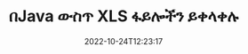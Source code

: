 ---
############################# Static ############################
layout: "auto-gen-merger"
date: 2022-10-24T12:23:17
draft: false
otherformats: ods odt one otp ott pdf pps ppsx ppt pptx rtf tex vdx vsdm vsdx vssm

############################# Head ############################
head_title: "XLS ፋይሎችን በJava እና J2SE ሰነዶች ውህደት ኤፒአይ ይቀላቀሉ"
head_description: "የሰነዶች ውህደት ኤፒአይ ከሁሉም ውሂብ፣ ቅጥ እና ቅርጸት ጋር እንደ ምንጭ ሰነዶች በመጠቀም ብዙ XLS ፋይሎችን በጃቫ ውስጥ ይቀላቀሉ።"

############################# Header ############################
title: "በJava ውስጥ XLS ፋይሎችን ይቀላቀሉ"
description: "XLSን በጥቂት የJava ኮድ መስመሮች ይቀላቀሉ።"
bg_image: "https://cms.admin.containerize.com/templates/aspose/App_Themes/V3/images/bg/header1.png"
bg_overlay: false
button:
    enable: true
    icon: "fas fa-arrow-down"
    label: "ነጻ ሙከራ ያውርዱ"
    link: "https://downloads.groupdocs.com/merger/java"

############################# SubMenu ############################
submenu:
    enable: true

    left:
        img_alt: "GroupDocs.Merger for Java"
        image: "https://cms.admin.containerize.com/templates/groupdocs/images/product-logos/90x90-noborder/groupdocs-merger-java.png"
        product: "GroupDocs.Merger"
        platform: "Java"

    middle:
        button:

            # button loop
            - link: "https://apireference.groupdocs.com/merger/java"
              text: "የኤፒአይ ማጣቀሻ"

            # button loop
            - link: "https://github.com/groupdocs-merger"
              text: "የኮድ ምሳሌዎች"

            # button loop
            - link: "https://products.groupdocs.app/merger/family"
              text: "የቀጥታ ማሳያዎች"

            # button loop
            - link: "https://purchase.groupdocs.com/pricing/merger/java"
              text: "የዋጋ አሰጣጥ"

    right:
        link_download: "https://downloads.groupdocs.com/merger"
        link_learn: "https://docs.groupdocs.com/merger/java"
        link_buy: "https://purchase.groupdocs.com"

############################# About ############################
about:
    enable: true
    title: "ስለ GroupDocs.Merger for Java ኤፒአይ"
    content: |
        [GroupDocs.Merger for Java](/am/merger/java/) በርካታ ፒዲኤፍ፣ ማይክሮሶፍት ኦፊስ (Word፣ Excel፣ PowerPoint፣ OneNote)፣ OpenDocument፣ HTML፣ ምስሎች እና መቀላቀል ምቹ መፍትሄ ይሰጣል። ብዙ ሌሎች ሰነዶች በJava መተግበሪያዎች ውስጥ ወደ አንድ ፋይል። GroupDocs.Merger XLS ሰነዶችን ለመቀላቀል ስለተፈቀደልዎት ብዙ ጥረት ይቆጥብልዎታል - ምንም የሶስተኛ ወገን ሶፍትዌር፣ ዴስክቶፕ መተግበሪያዎች ወይም ተሰኪዎች መጫን አያስፈልግም። አሁን ጊዜዎን ማባከን እና ፋይሎችን በእጅ መቀላቀል አስፈላጊ አይደለም! የቡድን ሰነዶች ተልእኮ ምርጡን ጥራት ያለው ማቅረብ እና የሰነድ ማቀነባበሪያ የስራ ሂደቶችን ቀላል ማድረግ ነው።
        
        GroupDocs.Merger API የፋይል መቀላቀል ባህሪያትን ለሚፈልጉ የድርጅት መፍትሄዎች ትክክለኛ ምርጫ ነው። እነዚህ ኤፒአይዎች በሁሉም ዋና ስርዓተ ክወናዎች እና መድረኮች J2SE 7.0 (1.7), J2SE 8.0 (1.8), Java 10ን ጨምሮ በደንብ ይደገፋሉ።

############################# Steps ############################
steps:
    enable: true
    title_left: "በJava ውስጥ ብዙ XLS ፋይሎችን ይቀላቀሉ"
    content_left: |
        [GroupDocs.Merger for Java](/am/merger/java) ጥቂት ቀላል ደረጃዎችን በመተግበር ለጃቫ ገንቢዎች ብዙ XLS ፋይሎችን መቀላቀል ቀላል ያደርገዋል።
        
        * የ ** ውህደት *** ምሳሌ ይፍጠሩ እና የምንጭ ሰነድ መንገድን እንደ ግንበኛ መለኪያ ያስተላልፉ።
        * ወደ ** ውህደት *** ክፍል ይደውሉ እና የሁለተኛውን የምንጭ ሰነድ መንገድ ይለፉ።
        * የተዋሃደውን ሰነድ ለማስቀመጥ ወደ **ውህደት** ክፍል ይደውሉ።

    title_right: "የስርዓት መስፈርቶች"
    content_right: |
        GroupDocs.Merger for Java ኤፒአይዎች በሁሉም ዋና መድረኮች እና ስርዓተ ክወናዎች ላይ ይደገፋሉ። ከዚህ በታች ያለውን ኮድ ከመተግበሩ በፊት፣ እባክዎ በስርዓትዎ ላይ የሚከተሉት ቅድመ ሁኔታዎች እንዳሉዎት ያረጋግጡ።

        * ስርዓተ ክወናዎች-ማይክሮሶፍት ዊንዶውስ ፣ ሊኑክስ ፣ ማክኦኤስ
        * የልማት አካባቢ፡ NetBeans, IntelliJ IDEA, Eclipse
        * ማዕቀፎች: J2SE 7.0 (1.7), J2SE 8.0 (1.8), Java 10
        * የቅርብ ጊዜውን የGroupDocs.Merger for Java ስሪት ከ[Maven](https://repository.groupdocs.com/webapp/#/artifacts/browse/tree/General/repo/com/groupdocs/groupdocs-merger) ያውርዱ
         
    code: |
     {{% merger/additional-styles %}}
     {{< merger/code-merger title="Java ምሳሌ ኮድን በመጠቀም XLS ፋይሎችን እንዴት መቀላቀል እንደሚቻል">}}

        ```java    
        // GroupDocs.Merger ለJava API በመጠቀም XLS ፋይሎችን ይቀላቀሉ
        // የፈጣን ውህደት ከግቤት XLS ሰነድ ጋር
        Merger merger = new Merger("input_1.xls");

        // የመቀላቀል ዘዴን ይደውሉ የውህደት ክፍል ምሳሌ እና የሁለተኛ ምንጭ ሰነድ መንገድን ይለፉ
        merger.join("input_2.xls");
    
        // የተዋሃደ ሰነድ ለማስቀመጥ የመዋህድ ክፍል ምሳሌ ቁጠባ ዘዴን ይደውሉ
        merger.save("merged-file.xls"); 
        ```
     {{< /merger/code-merger >}}

############################# Demos ############################
demos:
    enable: true
    title: "የቀጥታ ማሳያዎች - ሰነዶችን ለመቀላቀል የመስመር ላይ መተግበሪያ"
    content: |
       [GroupDocs.Merger Live Demos](https://products.groupdocs.app/merger/xls) ድር ጣቢያን በመጎብኘት ከአንድ በላይ XLS ፋይሎችን ይቀላቀሉ።
       የቀጥታ ማሳያው የሚከተሉት ጥቅሞች አሉት።
        
############################# About Formats ############################
about_formats:
    enable: true

############################# More Formats ############################
more_formats:
    enable: true
    title: "ሌሎች የሰነድ ቅርጸቶችን መቀላቀል"
    content: |
        Java ሰነዶች ለፋይል ቅርጸቶች እና ምስሎች ኤፒአይ ይዋሃዳሉ። ከታች እንደተገለጸው አንዳንድ ታዋቂ የሰነድ ቅርጸቶችን አንድ ላይ ይቀላቀሉ።

############################# Back to top ###############################
back_to_top:
    enable: true
---